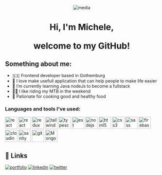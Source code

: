 <div align="center"><img src="https://i.seadn.io/gae/5Un5dLnzN0nbhvQEIkDMUlwjEwCszhdedue8dIFFFR2uIVhhhTxYNFFzshUMGgZbsTIWRGSW-y068dkjwk1jeoFCN2AblD0mQSY39A?auto=format&dpr=1&w=1000" alt="media"/></div>

<h1 align="center">Hi, I'm Michele,

welcome to my GitHub!</h1>

<h2>Something about me: </h2>

- 🇸🇪 Frontend developer based in Gothemburg
- 💞 I love make usefull application that can help people to make life easier
- 🌱 I’m currently learning Java nodeJs to become a fullstack
- 🚴‍♂️ I like riding my MTB in the weekend
- 🥘 Pationate for cooking good and healthy food

<h3 align="left"> Languages and tools I've used:</h3>

<a href="https://nextjs.org/" target="_blank" rel="noreferrer"> <img src="https://www.svgrepo.com/show/368858/nextjs.svg" alt="react" width="40" height="40"/></a>
<a href="https://react.dev/" target="_blank" rel="noreferrer"> <img src="https://www.svgrepo.com/show/354309/sanity.svg" alt="react" width="40" height="40"/></a>
<a href="https://redux-toolkit.js.org/" target="_blank" rel="noreferrer"> <img src="https://www.svgrepo.com/show/303557/redux-logo.svg" alt="redux" width="40" height="40"/></a>
<a href="https://tailwindcss.com/" > <img src="https://www.svgrepo.com/show/374118/tailwind.svg" alt="tailwind" width="40" height="40"/></a>
<a href="https://www.typescriptlang.org/" > <img src="https://www.svgrepo.com/show/439022/typescript.svg" alt="typescript" width="40" height="40"/></a>
<a href="https://jestjs.io" > <img src="https://www.svgrepo.com/show/373700/jest.svg" alt="jest" width="40" height="40" /></a>
<a href="https://nodejs.org" target="_blank" rel="noreferrer"> <img src="https://www.svgrepo.com/show/452075/node-js.svg" alt="nodejs" width="40" height="40"/></a>
<a href="https://www.w3.org/html/" > <img src="https://www.svgrepo.com/show/303205/html-5-logo.svg" alt="html5" width="40" height="40"/></a>
<a href="https://www.w3.org/Style/CSS/Overview.en.html" > <img src="https://www.svgrepo.com/show/373535/css.svg" alt="css3" width="40" height="40"/></a>
<a href="https://sass-lang.com" > <img src="https://www.svgrepo.com/show/439306/sass.svg" alt="sass" width="40" height="40"/></a>
<a href="https://firebase.google.com/" target="_blank" rel="noreferrer"> <img src="https://www.svgrepo.com/show/373595/firebase.svg" alt="firebase" width="40" height="40"/></a>
<a href="https://cloudinary.com/" target="_blank" rel="noreferrer"> <img src="https://images.ctfassets.net/lpjm8d10rkpy/3ZH89y9VHHd53v4OQ3BG0V/f9832f714b1075b424d90f5e31141c0b/cloudinary_cloud_glyph_regular.svg" alt="cloudinary" width="40" height="40"/></a>
<a href="https://sanity.io/" target="_blank" rel="noreferrer"> <img src="https://www.svgrepo.com/show/354309/sanity.svg" alt="sanity" width="40" height="40"/></a>
<a href="https://git-scm.com/" > <img src="https://www.svgrepo.com/show/452210/git.svg" alt="git" width="40" height="40"/></a>
<a href="https://www.mongodb.com/" > <img src="https://www.svgrepo.com/show/373845/mongo.svg" alt="Mongodb" width="40" height="40"/></a>

## 🔗 Links

[![portfolio](https://img.shields.io/badge/my_portfolio-000?style=for-the-badge&logo=ko-fi&logoColor=white)](https://www.michelecarmagnani.com/)
[![linkedin](https://img.shields.io/badge/linkedin-0A66C2?style=for-the-badge&logo=linkedin&logoColor=white)](https://www.linkedin.com/in/michele-carmagnani-78909a42/)
[![twitter](https://img.shields.io/badge/twitter-1DA1F2?style=for-the-badge&logo=twitter&logoColor=white)](https://twitter.com/terminiacus)
